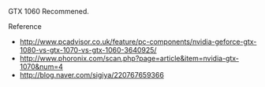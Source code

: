 GTX 1060 Recommened.

Reference
- http://www.pcadvisor.co.uk/feature/pc-components/nvidia-geforce-gtx-1080-vs-gtx-1070-vs-gtx-1060-3640925/
- http://www.phoronix.com/scan.php?page=article&item=nvidia-gtx-1070&num=4
- http://blog.naver.com/sigiya/220767659366
